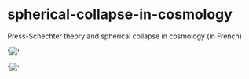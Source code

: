 # spherical-collapse-in-cosmology
Press-Schechter theory and spherical collapse in cosmology (in French) 

'![](/Users/braams92/Desktop/images/formation_hierarchique.jpeg)'


'![](/Users/braams92/Desktop/images/formation_hierarchique.jpeg)'
